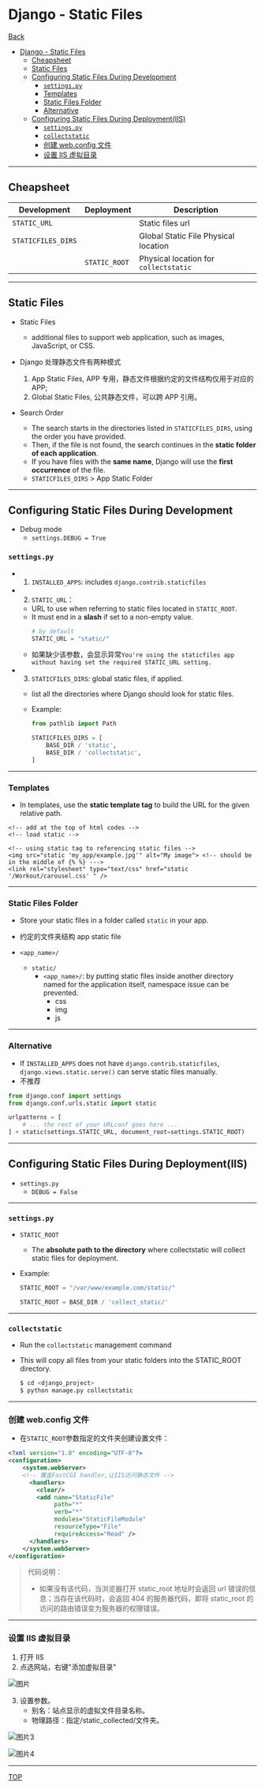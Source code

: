 # Django - Static Files

[Back](../index.md)

- [Django - Static Files](#django---static-files)
  - [Cheapsheet](#cheapsheet)
  - [Static Files](#static-files)
  - [Configuring Static Files During Development](#configuring-static-files-during-development)
    - [`settings.py`](#settingspy)
    - [Templates](#templates)
    - [Static Files Folder](#static-files-folder)
    - [Alternative](#alternative)
  - [Configuring Static Files During Deployment(IIS)](#configuring-static-files-during-deploymentiis)
    - [`settings.py`](#settingspy-1)
    - [`collectstatic`](#collectstatic)
    - [创建 web.config 文件](#创建-webconfig-文件)
    - [设置 IIS 虚拟目录](#设置-iis-虚拟目录)

---

## Cheapsheet

| Development        | Deployment    | Description                           |
| ------------------ | ------------- | ------------------------------------- |
| `STATIC_URL`       |               | Static files url                      |
| `STATICFILES_DIRS` |               | Global Static File Physical location  |
|                    | `STATIC_ROOT` | Physical location for `collectstatic` |

---

## Static Files

- Static Files

  - additional files to support web application, such as images, JavaScript, or CSS.

- Django 处理静态文件有两种模式

  1. App Static Files, APP 专用，静态文件根据约定的文件结构仅用于对应的 APP;
  2. Global Static Files, 公共静态文件，可以跨 APP 引用。

- Search Order
  - The search starts in the directories listed in `STATICFILES_DIRS`, using the order you have provided.
  - Then, if the file is not found, the search continues in the **static folder of each application**.
  - If you have files with the **same name**, Django will use the **first occurrence** of the file.
  - `STATICFILES_DIRS` > App Static Folder

---

## Configuring Static Files During Development

- Debug mode
  - `settings.DEBUG = True`

### `settings.py`

- 1. `INSTALLED_APPS`: includes `django.contrib.staticfiles`

- 2. `STATIC_URL`：

  - URL to use when referring to static files located in `STATIC_ROOT`.
  - It must end in a **slash** if set to a non-empty value.
    ```py
    # by default
    STATIC_URL = "static/"
    ```
  - 如果缺少该参数，会显示异常`You're using the staticfiles app without having set the required STATIC_URL setting.`

- 3. `STATICFILES_DIRS`: global static files, if applied.

  - list all the directories where Django should look for static files.
  - Example:

    ```python
    from pathlib import Path

    STATICFILES_DIRS = [
        BASE_DIR / 'static',
        BASE_DIR / 'collectstatic',
    ]
    ```

---

### Templates

- In templates, use the **static template tag** to build the URL for the given relative path.

```django
<!-- add at the top of html codes -->
<!-- load static -->

<!-- using static tag to referencing static files -->
<img src="static 'my_app/example.jpg'" alt="My image"> <!-- should be in the middle of {% %} --->
<link rel="stylesheet" type="text/css" href="static '/Workout/carousel.css' " />
```

---

### Static Files Folder

- Store your static files in a folder called `static` in your app.

- 约定的文件夹结构 app static file

- `<app_name>/`
  - `static/`
    - `<app_name>/`: by putting static files inside another directory named for the application itself, namespace issue can be prevented.
      - css
      - img
      - js

---

### Alternative

- If `INSTALLED_APPS` does not have `django.contrib.staticfiles`, `django.views.static.serve()` can serve static files manually.
- 不推荐

```python
from django.conf import settings
from django.conf.urls.static import static

urlpatterns = [
    # ... the rest of your URLconf goes here ...
] + static(settings.STATIC_URL, document_root=settings.STATIC_ROOT)
```

---

## Configuring Static Files During Deployment(IIS)

- `settings.py`
  - `DEBUG = False`

---

### `settings.py`

- `STATIC_ROOT`

  - The **absolute path to the directory** where collectstatic will collect static files for deployment.

- Example:

  ```py
  STATIC_ROOT = "/var/www/example.com/static/"

  STATIC_ROOT = BASE_DIR / 'collect_static/'
  ```

---

### `collectstatic`

- Run the `collectstatic` management command
- This will copy all files from your static folders into the STATIC_ROOT directory.

  ```sh
  $ cd <django_project>
  $ python manage.py collectstatic
  ```

---

### 创建 web.config 文件

- 在`STATIC_ROOT`参数指定的文件夹创建设置文件：

```xml
<?xml version="1.0" encoding="UTF-8"?>
<configuration>
    <system.webServer>
    <!-- 覆盖FastCGI handler,让IIS访问静态文件 -->
      <handlers>
        <clear/>
        <add name="StaticFile"
             path="*"
             verb="*"
             modules="StaticFileModule"
             resourceType="File"
             requireAccess="Read" />
      </handlers>
    </system.webServer>
</configuration>
```

> 代码说明：
>
> - 如果没有该代码，当浏览器打开 static_root 地址时会返回 url 错误的信息；当存在该代码时，会返回 404 的服务器代码，即将 static_root 的访问的路由错误变为服务器的权限错误。

---

### 设置 IIS 虚拟目录

1. 打开 IIS
2. 点选网站，右键"添加虚拟目录"

![图片](../pics/static/图片1.png)

3. 设置参数。
   - 别名：站点显示的虚拟文件目录名称。
   - 物理路径：指定\/static_collected\/文件夹。

![图片3](../pics/static/图片3.png)

![图片4](../pics/static/图片4.png)

---

[TOP](#django---static-files)
